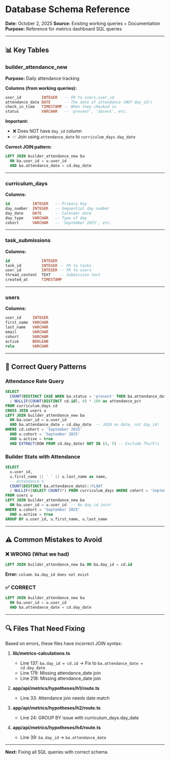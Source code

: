 # Database Schema Reference
**Date:** October 2, 2025
**Source:** Existing working queries + Documentation
**Purpose:** Reference for metrics dashboard SQL queries

---

## 📊 Key Tables

### builder_attendance_new
**Purpose:** Daily attendance tracking

**Columns (from working queries):**
```sql
user_id         INTEGER   -- FK to users.user_id
attendance_date DATE      -- The date of attendance (NOT day_id!)
check_in_time   TIMESTAMP -- When they checked in
status          VARCHAR   -- 'present', 'absent', etc.
```

**Important:**
- ❌ Does NOT have `day_id` column
- ✅ Join using `attendance_date` to `curriculum_days.day_date`

**Correct JOIN pattern:**
```sql
LEFT JOIN builder_attendance_new ba
  ON ba.user_id = u.user_id
  AND ba.attendance_date = cd.day_date
```

---

### curriculum_days
**Columns:**
```sql
id          INTEGER   -- Primary key
day_number  INTEGER   -- Sequential day number
day_date    DATE      -- Calendar date
day_type    VARCHAR   -- Type of day
cohort      VARCHAR   -- 'September 2025', etc.
```

---

### task_submissions
**Columns:**
```sql
id              INTEGER
task_id         INTEGER -- FK to tasks
user_id         INTEGER -- FK to users
thread_content  TEXT    -- Submission text
created_at      TIMESTAMP
```

---

### users
**Columns:**
```sql
user_id     INTEGER
first_name  VARCHAR
last_name   VARCHAR
email       VARCHAR
cohort      VARCHAR
active      BOOLEAN
role        VARCHAR
```

---

## 🔧 Correct Query Patterns

### Attendance Rate Query
```sql
SELECT
  COUNT(DISTINCT CASE WHEN ba.status = 'present' THEN ba.attendance_date END)::FLOAT
  / NULLIF(COUNT(DISTINCT cd.id), 0) * 100 as attendance_pct
FROM curriculum_days cd
CROSS JOIN users u
LEFT JOIN builder_attendance_new ba
  ON ba.user_id = u.user_id
  AND ba.attendance_date = cd.day_date  -- JOIN on date, not day_id!
WHERE cd.cohort = 'September 2025'
  AND u.cohort = 'September 2025'
  AND u.active = true
  AND EXTRACT(DOW FROM cd.day_date) NOT IN (4, 5) -- Exclude Thu/Fri
```

### Builder Stats with Attendance
```sql
SELECT
  u.user_id,
  u.first_name || ' ' || u.last_name as name,
  -- Attendance %
  COUNT(DISTINCT ba.attendance_date)::FLOAT
  / NULLIF((SELECT COUNT(*) FROM curriculum_days WHERE cohort = 'September 2025'), 0) * 100 as attendance_pct
FROM users u
LEFT JOIN builder_attendance_new ba
  ON ba.user_id = u.user_id  -- No day_id join!
WHERE u.cohort = 'September 2025'
  AND u.active = true
GROUP BY u.user_id, u.first_name, u.last_name
```

---

## ⚠️ Common Mistakes to Avoid

### ❌ WRONG (What we had)
```sql
LEFT JOIN builder_attendance_new ba ON ba.day_id = cd.id
```
**Error:** `column ba.day_id does not exist`

### ✅ CORRECT
```sql
LEFT JOIN builder_attendance_new ba
  ON ba.user_id = u.user_id
  AND ba.attendance_date = cd.day_date
```

---

## 🔍 Files That Need Fixing

Based on errors, these files have incorrect JOIN syntax:

1. **lib/metrics-calculations.ts**
   - Line 137: `ba.day_id = cd.id` → Fix to `ba.attendance_date = cd.day_date`
   - Line 179: Missing attendance_date join
   - Line 218: Missing attendance_date join

2. **app/api/metrics/hypotheses/h1/route.ts**
   - Line 33: Attendance join needs date match

3. **app/api/metrics/hypotheses/h2/route.ts**
   - Line 24: GROUP BY issue with curriculum_days.day_date

4. **app/api/metrics/hypotheses/h4/route.ts**
   - Line 39: `ba.day_id` → `ba.attendance_date`

---

**Next:** Fixing all SQL queries with correct schema
